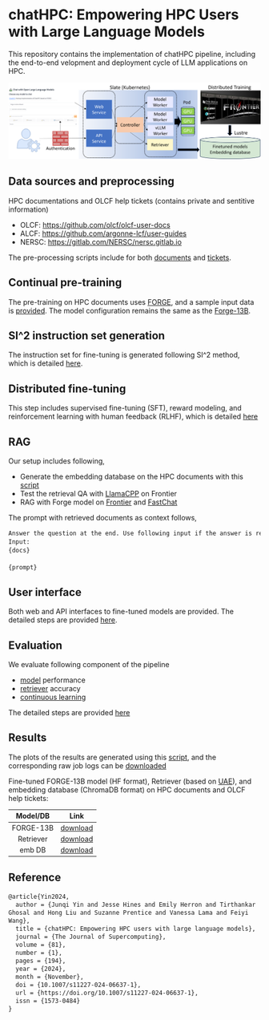 # chatHPC: Empowering HPC Users with Large Language Models 
This repository contains the implementation of chatHPC pipeline, including the end-to-end velopment and deployment cycle of LLM applications on HPC. 

![chathpc](./chathpc.png)

## Data sources and preprocessing
HPC documentations and OLCF help tickets (contains private and sentitive information)
- OLCF: https://github.com/olcf/olcf-user-docs
- ALCF: https://github.com/argonne-lcf/user-guides
- NERSC: https://gitlab.com/NERSC/nersc.gitlab.io

The pre-processing scripts include for both [documents](./preprocess/process_olcf_doc.py) and [tickets](./preprocess/process_jira_tickets.py). 

## Continual pre-training 
The pre-training on HPC documents uses [FORGE](https://github.com/at-aaims/forge), and a sample input data is [provided](./data/train/model/olcf-user-doc-9-23.jsonl). The model configuration remains the same as the [Forge-13B](https://github.com/at-aaims/forge/blob/main/train/configs/forge-m.yml).

## SI^2 instruction set generation
The instruction set for fine-tuning is generated following SI^2 method, which is detailed [here](./si2/README.md). 

## Distributed fine-tuning
This step includes supervised fine-tuning (SFT), reward modeling, and reinforcement learning with human feedback (RLHF), which is detailed [here](./finetune/README.md) 

## RAG
Our setup includes following,  

- Generate the embedding database on the HPC documents with this [script](./rag/gen_emb_db.py)
- Test the retrieval QA with [LlamaCPP](./rag/test_rag.py) on Frontier
- RAG with Forge model on [Frontier](./rag/retrivalQA.py) and [FastChat](./interface/FastChat/fastchat/model/model_chathpc.py)

The prompt with retrieved documents as context follows,
```bash
Answer the question at the end. Use following input if the answer is related and be verbatim about links. Ignore the input if it is not related. 
Input:
{docs}

{prompt}
```

## User interface 
Both web and API interfaces to fine-tuned models are provided. The detailed steps are provided [here](./interface/README.md). 

## Evaluation 
We evaluate following component of the pipeline 

- [model](./eval/model/run.sh) performance
- [retriever](./eval/retriever/eval_embedder.py) accuracy
- [continuous learning](./eval/cl/run.sh)

The detailed steps are provided [here](./eval/README.md) 

## Results 
The plots of the results are generated using this [script](./plot.ipynb), and the corresponding raw job logs can be [downloaded](https://www.dropbox.com/scl/fo/xscwgb8o1d2c47kjwuap1/ABpnF0u4hE8i7JMMLy-7AgI?rlkey=p9fnhfyoqu8o7vh1jbgn6tnms&dl=0)

Fine-tuned FORGE-13B model (HF format), Retriever (based on [UAE](https://huggingface.co/WhereIsAI/UAE-Large-V1)), and embedding database (ChromaDB format) on HPC documents and OLCF help tickets: 

| Model/DB|                                          Link                                         |
|:-------:|:-------------------------------------------------------------------------------------:|
|FORGE-13B| [download](https://www.dropbox.com/scl/fo/a7250hpc6t3b6l56afse2/AJePED0JO6OylsrciHU88Js?rlkey=47lsade5nlckooorpbc6mws06&dl=0) |
|Retriever| [download](https://www.dropbox.com/scl/fo/iqfmq8zcrt7cq2oaa4g51/AFJpiQq5c2lbROkNABu78xQ?rlkey=5nfnvb9ee1ekhd626s9me8qk4&dl=0) |
|emb DB   | [download](https://www.dropbox.com/scl/fo/dw4j0lrc66ie3418ff3u0/AN2RP3T2BqvHESl1VPu-Yok?rlkey=xllw8t5lhqayy16tj9lk4zcvg&dl=0) |

## Reference 
```text
@article{Yin2024,
  author = {Junqi Yin and Jesse Hines and Emily Herron and Tirthankar Ghosal and Hong Liu and Suzanne Prentice and Vanessa Lama and Feiyi Wang},
  title = {chatHPC: Empowering HPC users with large language models},
  journal = {The Journal of Supercomputing},
  volume = {81},
  number = {1},
  pages = {194},
  year = {2024},
  month = {November},
  doi = {10.1007/s11227-024-06637-1},
  url = {https://doi.org/10.1007/s11227-024-06637-1},
  issn = {1573-0484}
}
```
